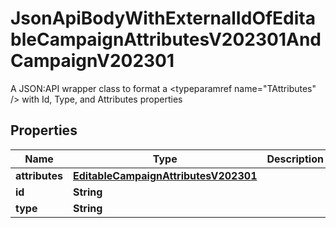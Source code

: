 

# JsonApiBodyWithExternalIdOfEditableCampaignAttributesV202301AndCampaignV202301

A JSON:API wrapper class to format a <typeparamref name=\"TAttributes\" /> with Id, Type, and  Attributes properties

## Properties

| Name | Type | Description | Notes |
|------------ | ------------- | ------------- | -------------|
|**attributes** | [**EditableCampaignAttributesV202301**](EditableCampaignAttributesV202301.md) |  |  [optional] |
|**id** | **String** |  |  |
|**type** | **String** |  |  |



